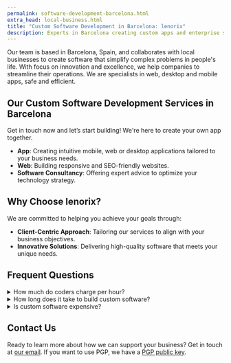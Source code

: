 ```yaml
---
permalink: software-development-barcelona.html
extra_head: local-business.html
title: "Custom Software Development in Barcelona: lenorix"
description: Experts in Barcelona creating custom apps and enterprise solutions. Local presence, global standards and modern technology to transform your business.
---
```


Our team is based in Barcelona, Spain, and collaborates with local businesses to create software that simplify complex problems in people's life. With focus on innovation and excellence, we help companies to streamline their operations. We are specialists in web, desktop and mobile apps, safe and efficient.

## Our Custom Software Development Services in Barcelona

Get in touch now and let’s start building! We're here to create your own app together.

- **App**: Creating intuitive mobile, web or desktop applications tailored to your business needs.
- **Web**: Building responsive and SEO-friendly websites.
- **Software Consultancy**: Offering expert advice to optimize your technology strategy.

## Why Choose lenorix?

We are committed to helping you achieve your goals through:

- **Client-Centric Approach**: Tailoring our services to align with your business objectives.
- **Innovative Solutions**: Delivering high-quality software that meets your unique needs.

## Frequent Questions

<details name="faq">
  <summary>How much do coders charge per hour?</summary>
  For a full time software developer the average hourly rate can be €80 to €120 in Barcelona.
</details>
<details name="faq">
  <summary>How long does it take to build custom software?</summary>
  It'll depends on what do you need. Typically could take 1-3 months for a first version. After that, <a href="https://en.wikipedia.org/wiki/Software_evolution" rel="nofollow">software evolution</a> could continue to address changing stakeholder and market requirements.
</details>
<details name="faq">
  <summary>Is custom software expensive?</summary>
  It could, but we are the partner you need to draw the future together. [Let's talk!](mailto:contact@lenorix.com)
</details>

## Contact Us

Ready to learn more about how we can support your business? Get in touch at [our email](mailto:contact@lenorix.com). If you want to use PGP, we have a [PGP public key](./public-key).

